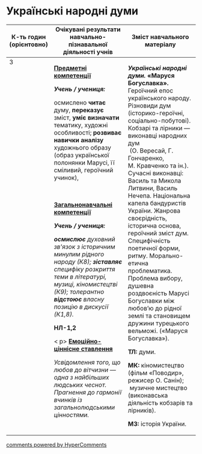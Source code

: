 <div id="hypercomments_widget" class="js-hypercomments-widget invisible"></div>

# Українські народні думи

<table>
  <tr>
    <td width="10%" align="center"><b>К-ть годин (орієнтовно)</b></td>
    <td width="45%" align="center"><b>Очікувані результати навчально-пізнавальної діяльності учнів</b></td>
    <td width="45%" align="center"><b>Зміст навчального матеріалу</b></td>
  </tr>
<tbody>
  <tr>
<td width="10%" style="vertical-align:top !important;">3</td>
    <td width="45%" style="vertical-align:top !important;">
<p><strong><u>Предметні компетенції </u></strong></p>
<p><strong><em>Учень / учениця: </em></strong></p>
<p>осмислено <strong>читає</strong> думу, <strong>переказує</strong> зміст, <strong>уміє визначати</strong> тематику, художні особливості; <strong>розвиває навички аналізу</strong> художнього образу (образ української полонянки Марусі, її сміливий, героїчний учинок),</p>
<p>&nbsp;</p>
<p><strong><u>Загальнонавчальні компетенції</u></strong></p>
<p><strong><em>Учень / учениця: </em></strong></p>
<p><strong><em>осмислює</em></strong><em> духовний зв'язок з історичним минулим рідного народу (К8); </em><strong><em>зіставляє </em></strong><em>специфіку розкриття&nbsp; теми в літературі, музиці, кіномистецтві (К9);</em><em> толерантно <strong>відстоює</strong> власну позицію в дискусії (К1,8).</em></p>
<p><strong>НЛ-1,2</strong></p>
<p></p><
p><em>&nbsp;</em><strong><u>Емоційно-ціннісне ставлення</u></strong></p>
<p><em>Усвідомлення того, що любов до вітчизни &mdash; одна з найбільших людських чеснот. Прагнення до гармонії вчинків із загальнолюдськими цінностями.</em></p>
</td>
    <td width="45%" style="vertical-align:top !important;">
<p><strong><em>Українські народні думи. </em></strong><strong>&laquo;Маруся Богуславка&raquo;. </strong>Героїчний епос українського народу. Різновиди дум (історико-героїчні, соціально-побутові). Кобзарі та лірники &mdash; виконавці народних дум&nbsp; <br /> &nbsp;(О. Вересай, Г. Гончаренко, <br /> М. Кравченко та ін.). Сучасні виконавці: Василь та Микола Литвини, Василь Нечепа. Національна капела бандуристів України. Жанрова своєрідність, історична основа, героїчний зміст дум. Специфічність поетичної форми, ритму.&nbsp;Морально-етична проблематика. Проблема вибору, душевна роздвоєність Марусі Богуславки між любов&rsquo;ю до рідної землі та становищем дружини турецького вельможі. (&laquo;Маруся Богуславка&raquo;).</p>
<p><strong>ТЛ:</strong> думи.</p>
<p><strong>МК:</strong> кіномистецтво (фільм &laquo;Поводир&raquo;, режисер О. Санін); &nbsp;музичне мистецтво (виконавська діяльність кобзарів та лірників).</p>
<p><strong>МЗ:</strong> історія України.</p> </td>
  </tr>
</tbody>
</table>

<div class="js-hypercomments-container">
<a href="http://hypercomments.com" class="hc-link" title="comments widget">comments powered by HyperComments</a>
</div>